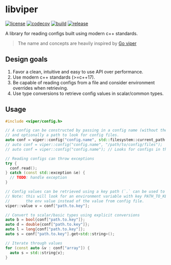 # libviper

[![license](https://img.shields.io/badge/license-MIT-green)](https://raw.githubusercontent.com/uditha-atukorala/libviper/main/LICENSE)
[![codecov](https://codecov.io/gh/uditha-atukorala/libviper/branch/main/graph/badge.svg?token=8EfwylKma6)](https://codecov.io/gh/uditha-atukorala/libviper)
[![build](https://github.com/uditha-atukorala/libviper/actions/workflows/build.yaml/badge.svg?branch=main)](https://github.com/uditha-atukorala/libviper/actions/workflows/build.yaml)
[![release](https://img.shields.io/github/v/release/uditha-atukorala/libviper)](https://github.com/uditha-atukorala/libviper/releases)

A library for reading configs built using modern c++ standards.

> The name and concepts are heavily inspired by [Go viper](https://github.com/spf13/viper)


## Design goals

1. Favor a clean, intuitive and easy to use API over performance.
2. Use modern c++ standards (>=c++17).
3. Be capable of reading configs from a file and consider environment overrides when retrieving.
4. Use type conversions to retrieve config values in scalar/common types.


## Usage

```c++
#include <viper/config.h>

// A config can be constructed by passing in a config name (without the file extension)
// and optionally a path to look for config files.
auto conf = viper::config("config.name", std::filesystem::current_path() / "conf");
// auto conf = viper::config("config.name", "/path/to/config/files");
// auto conf = viper::config("config.name"); // Looks for configs in the current working directory

// Reading configs can throw exceptions
try {
  conf.read();
} catch (const std::exception &e) {
  // TODO: handle exception
}

// Config values can be retrieved using a key path (`.` can be used to drill down into maps)
// Note: this will look for an environment variable with key PATH_TO_KEY and if set, return
//       the env value instead of the value from config file.
viper::value v = conf["path.to.key"];

// Convert to scalar/basic types using explicit conversions
auto b = bool{conf["path.to.key"]};
auto d = double{conf["path.to.key"]};
auto l = long{conf["path.to.key"]};
auto s = conf["path.to.key"].get<std::string>();

// Iterate through values
for (const auto &v : conf["array"]) {
  auto s = std::string{v};
}
```
